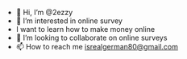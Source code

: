 - 👋 Hi, I’m @2ezzy
- 👀 I’m interested in online survey 
- I want to learn how to make money online 
- 💞️ I’m looking to collaborate on online surveys 
- 📫 How to reach me isrealgerman80@gmail.com 

<!---
2ezzy/2ezzy is a ✨ special ✨ repository because its `README.md` (this file) appears on your GitHub profile.
You can click the Preview link to take a look at your changes.
--->
